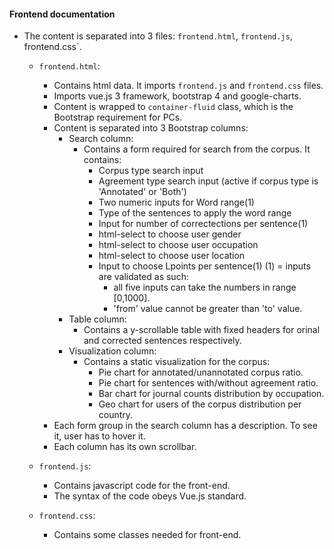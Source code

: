 #### Frontend documentation

- The content is separated into 3 files: `frontend.html`, `frontend.js`, frontend.css`.
    - `frontend.html`:
        - Contains html data. It imports `frontend.js` and `frontend.css` files.
        - Imports vue.js 3 framework, bootstrap 4 and google-charts.
        - Content is wrapped to `container-fluid` class, which is the Bootstrap requirement for PCs.
        - Content is separated into 3 Bootstrap columns:
            - Search column:
                - Contains a form required for search from the corpus. It contains:
                    - Corpus type search input
                    - Agreement type search input (active if corpus type is 'Annotated' or 'Both')
                    - Two numeric inputs for Word range(1)
                    - Type of the sentences to apply the word range
                    - Input for number of correctections per sentence(1)
                    - html-select to choose user gender
                    - html-select to choose user occupation
                    - html-select to choose user location
                    - Input to choose Lpoints per sentence(1)
                    (1) = inputs are validated as such:
                        - all five inputs can take the numbers in range [0,1000].
                        - 'from' value cannot be greater than 'to' value.
            - Table column:
                - Contains a y-scrollable table with fixed headers for orinal and corrected sentences respectively.
            - Visualization column:
                - Contains a static visualization for the corpus:
                    - Pie chart for annotated/unannotated corpus ratio.
                    - Pie chart for sentences with/without agreement ratio.
                    - Bar chart for journal counts distribution by occupation.
                    - Geo chart for users of the corpus distribution per country.
        - Each form group in the search column has a description. To see it, user has to hover it.
        - Each column has its own scrollbar.
    
    - `frontend.js`:
        - Contains javascript code for the front-end.
        - The syntax of the code obeys Vue.js standard.

    - `frontend.css`:
        - Contains some classes needed for front-end.